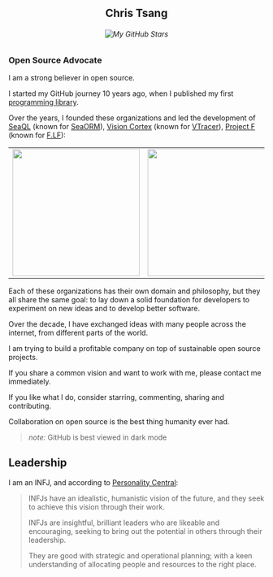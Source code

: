 <h2 align="center">Chris Tsang</h2>

<h6 align="center">

<!--
![My GitHub Stats](https://github-readme-stats.vercel.app/api?username=tyt2y3&show_icons=true&theme=dark)
![My GitHub Stats](https://github-readme-stats-one-bice.vercel.app/api?username=tyt2y3&show_icons=true&theme=dark&role=OWNER,ORGANIZATION_MEMBER,COLLABORATOR&include_all_commits=true&count_private=true)
-->
![My GitHub Stars](https://api.star-history.com/svg?repos=seaql/sea-orm,visioncortex/vtracer&type=Timeline)

</h6>

### Open Source Advocate

I am a strong believer in open source.

I started my GitHub journey 10 years ago, when I published my first [programming library](https://github.com/tyt2y3/vaserenderer).

Over the years, I founded these organizations and led the development of
[SeaQL](https://github.com/SeaQL) (known for [SeaORM](https://github.com/SeaQL/sea-orm)),
[Vision Cortex](https://github.com/visioncortex) (known for [VTracer](https://github.com/visioncortex/vtracer)),
[Project F](https://github.com/Project-F) (known for [F.LF](https://github.com/Project-F/F.LF)):

<table>
  <tbody>
    <tr>
      <td><a href="//www.sea-ql.org"><img src="https://www.sea-ql.org/SeaORM/img/SeaQL%20badge.png" width="250"/></a></td>
      <td><a href="//www.visioncortex.org"><img src="https://www.visioncortex.org/public/visioncortex-icon-dual.svg" width="250"/></a></td>
      <td><a href="//project-f.github.io"><img src="https://project-f.github.io/logo/white_on_nothing.png" width="250"/></a></td>
    </tr>
  </tbody>
</table>

Each of these organizations has their own domain and philosophy, but they all share the same goal: to lay down a solid foundation for developers to experiment on new ideas and to develop better software.

Over the decade, I have exchanged ideas with many people across the internet, from different parts of the world.

I am trying to build a profitable company on top of sustainable open source projects.

If you share a common vision and want to work with me, please contact me immediately.

If you like what I do, consider starring, commenting, sharing and contributing.

Collaboration on open source is the best thing humanity ever had.

> *note:* GitHub is best viewed in dark mode

## Leadership

I am an INFJ, and according to [Personality Central](https://personality-central.com/personality_types/infj-leadership/):

> INFJs have an idealistic, humanistic vision of the future, and they seek to achieve this vision through their work.
> 
> INFJs are insightful, brilliant leaders who are likeable and encouraging, seeking to bring out the potential in others through their leadership. 
> 
> They are good with strategic and operational planning; with a keen understanding of allocating people and resources to the right place.
